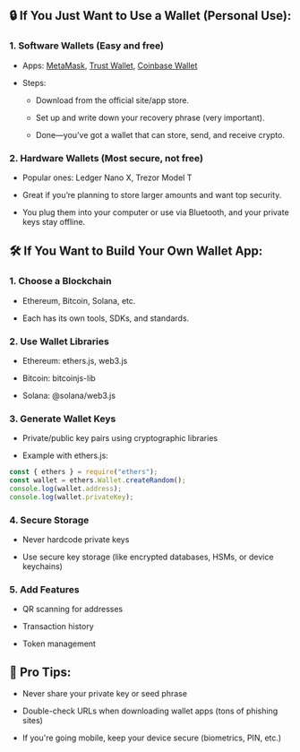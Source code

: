## 🔒 If You Just Want to Use a Wallet (Personal Use):
### 1. Software Wallets (Easy and free)
* Apps: [MetaMask](https://metamask.io/), [Trust Wallet](https://trustwallet.com/), [Coinbase Wallet]()

* Steps:

    * Download from the official site/app store.

    * Set up and write down your recovery phrase (very important).

    * Done—you’ve got a wallet that can store, send, and receive crypto.

### 2. Hardware Wallets (Most secure, not free)
* Popular ones: Ledger Nano X, Trezor Model T

* Great if you’re planning to store larger amounts and want top security.

* You plug them into your computer or use via Bluetooth, and your private keys stay offline.

## 🛠️ If You Want to Build Your Own Wallet App:
### 1. Choose a Blockchain
* Ethereum, Bitcoin, Solana, etc.

* Each has its own tools, SDKs, and standards.

### 2. Use Wallet Libraries
* Ethereum: ethers.js, web3.js

* Bitcoin: bitcoinjs-lib

* Solana: @solana/web3.js

### 3. Generate Wallet Keys
* Private/public key pairs using cryptographic libraries

* Example with ethers.js:

```javascript
const { ethers } = require("ethers");
const wallet = ethers.Wallet.createRandom();
console.log(wallet.address);
console.log(wallet.privateKey);
```
### 4. Secure Storage
* Never hardcode private keys

* Use secure key storage (like encrypted databases, HSMs, or device keychains)

### 5. Add Features
* QR scanning for addresses

* Transaction history

* Token management

## 🧠 Pro Tips:
* Never share your private key or seed phrase

* Double-check URLs when downloading wallet apps (tons of phishing sites)

* If you're going mobile, keep your device secure (biometrics, PIN, etc.)